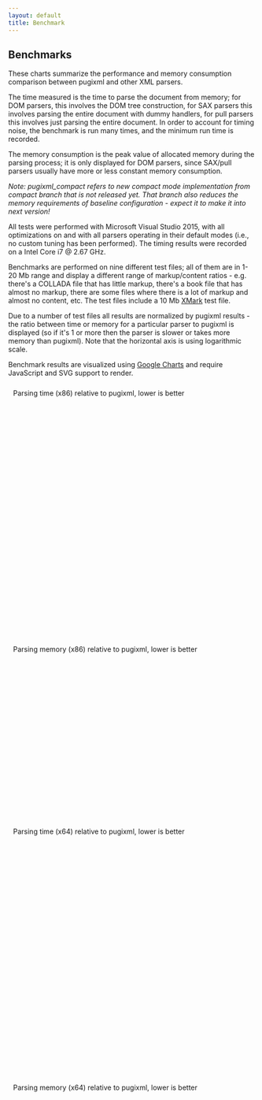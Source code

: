 ```yaml
---
layout: default
title: Benchmark
---
```


## Benchmarks

These charts summarize the performance and memory consumption comparison between pugixml and other XML parsers.

The time measured is the time to parse the document from memory; for DOM parsers, this involves the DOM tree construction, for SAX parsers this involves parsing the entire document with dummy handlers, for pull parsers this involves just parsing the entire document. In order to account for timing noise, the benchmark is run many times, and the minimum run time is recorded.

The memory consumption is the peak value of allocated memory during the parsing process; it is only displayed for DOM parsers, since SAX/pull parsers usually have more or less constant memory consumption.

*Note: pugixml_compact refers to new compact mode implementation from compact branch that is not released yet. That branch also reduces the memory requirements of baseline configuration - expect it to make it into next version!*

All tests were performed with Microsoft Visual Studio 2015, with all optimizations on and with all parsers operating in their default modes (i.e., no custom tuning has been performed). The timing results were recorded on a Intel Core i7 @ 2.67 GHz.

Benchmarks are performed on nine different test files; all of them are in 1-20 Mb range and display a different range of markup/content ratios - e.g. there's a COLLADA file that has little markup, there's a book file that has almost no markup, there are some files where there is a lot of markup and almost no content, etc. The test files include a 10 Mb [XMark](http://www.xml-benchmark.org) test file.

Due to a number of test files all results are normalized by pugixml results - the ratio between time or memory for a particular parser to pugixml is displayed (so if it's 1 or more then the parser is slower or takes more memory than pugixml). Note that the horizontal axis is using logarithmic scale.

Benchmark results are visualized using [Google Charts](https://developers.google.com/chart/) and require JavaScript and SVG support to render.

<div id="chart_speed_x86" style="width: 600px; height: 500px; padding: 10px;">Parsing time (x86) relative to pugixml, lower is better</div>
<div id="chart_memory_x86" style="width: 600px; height: 350px; padding: 10px;">Parsing memory (x86) relative to pugixml, lower is better</div>
<div id="chart_speed_x64" style="width: 600px; height: 500px; padding: 10px;">Parsing time (x64) relative to pugixml, lower is better</div>
<div id="chart_memory_x64" style="width: 600px; height: 350px; padding: 10px;">Parsing memory (x64) relative to pugixml, lower is better</div>

<script type="text/javascript" src="benchmark-data.js"></script>

<script type="text/javascript" src="https://www.google.com/jsapi"></script>

<script type="text/javascript">
	bdata = {}
	bfiles = {}

	function hget(h, key, def) {
		if (h.hasOwnProperty(key)) {
			return h[key]
		} else {
			h[key] = def
			return h[key]
		}
	}

	function benchmark_data(category, platform, parser, file, value) {
		hget(hget(hget(bdata, category, {}), platform, {}), parser, {})[file] = value
		bfiles[file] = file
	}

	function drawChartRatio(bd, chartid, haxis) {
		var data = new google.visualization.DataTable()
		
		data.addColumn('string', 'parser')
	
		for (var file in bfiles) {
			data.addColumn('number', file)
		}

		for (var parser in bd) {
			var row = [parser]

			for (var file in bfiles) {
				var ratio = bd[parser][file] / bd['pugixml'][file]

				row.push(ratio)
			}

			data.addRow(row)
		}

		var chartdiv = document.getElementById(chartid)

		var options = {
			legend: 'none',
			orientation: 'vertical',
			title: chartdiv.innerHTML,
			lineWidth: 0,
			pointSize: 5,
			chartArea: {width: '65%', height: '90%'},
			hAxis: haxis
		};

		var chart = new google.visualization.LineChart(chartdiv)

		chart.draw(data, options)
	}

	google.load('visualization', '1.0', {'packages':['corechart']})

	google.setOnLoadCallback(function () {
		benchmark(benchmark_data)

		var hAxisSpeed = {
			logScale: true,
			minValue: 0.75,
			ticks: [1, 3, 9, 27, 81]
		}

		var hAxisMemory = {
			logScale: true,
			minValue: 0.25,
			ticks: [0.5, 1, 2, 4, 8]
		}

		drawChartRatio(bdata.speed.x86, 'chart_speed_x86', hAxisSpeed)
		drawChartRatio(bdata.memory.x86, 'chart_memory_x86', hAxisMemory)
		drawChartRatio(bdata.speed.x64, 'chart_speed_x64', hAxisSpeed)
		drawChartRatio(bdata.memory.x64, 'chart_memory_x64', hAxisMemory)
	})
</script>
